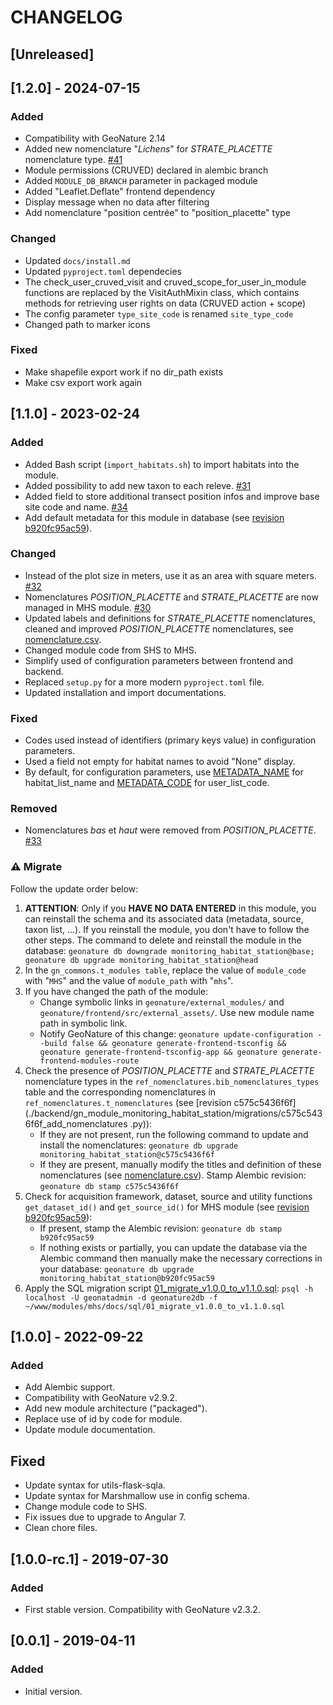 # CHANGELOG

## [Unreleased]

## [1.2.0] - 2024-07-15

### Added

- Compatibility with GeoNature 2.14
- Added new nomenclature "_Lichens_" for _STRATE_PLACETTE_ nomenclature type. [#41](https://github.com/PnX-SI/gn_module_monitoring_habitat_station/issues/41)
- Module permissions (CRUVED) declared in alembic branch
- Added `MODULE_DB_BRANCH` parameter in packaged module
- Added "Leaflet.Deflate" frontend dependency
- Display message when no data after filtering
- Add nomenclature "position centrée" to "position_placette" type

### Changed

- Updated `docs/install.md`
- Updated `pyproject.toml` dependecies
- The check_user_cruved_visit and cruved_scope_for_user_in_module functions are replaced by the VisitAuthMixin class, which contains methods for retrieving user rights on data (CRUVED action + scope)
- The config parameter `type_site_code` is renamed `site_type_code`
- Changed path to marker icons

### Fixed

- Make shapefile export work if no dir_path exists
- Make csv export work again

## [1.1.0] - 2023-02-24

### Added

- Added Bash script (`import_habitats.sh`) to import habitats into the module.
- Added possibility to add new taxon to each releve. [#31](https://github.com/PnX-SI/gn_module_monitoring_habitat_station/issues/31)
- Added field to store additional transect position infos and improve base site code and name. [#34](https://github.com/PnX-SI/gn_module_monitoring_habitat_station/issues/34)
- Add default metadata for this module in database (see [revision b920fc95ac59](./backend/gn_module_monitoring_habitat_station/migrations/b920fc95ac59_add_default_metadata.py)).

### Changed

- Instead of the plot size in meters, use it as an area with square meters. [#32](https://github.com/PnX-SI/gn_module_monitoring_habitat_station/issues/32)
- Nomenclatures _POSITION_PLACETTE_ and _STRATE_PLACETTE_ are now managed in MHS module. [#30](https://github.com/PnX-SI/gn_module_monitoring_habitat_station/issues/30)
- Updated labels and definitions for _STRATE_PLACETTE_ nomenclatures, cleaned and improved _POSITION_PLACETTE_ nomenclatures, see [nomenclature.csv](./backend/gn_module_monitoring_habitat_station/migrations/data/nomenclatures.csv).
- Changed module code from SHS to MHS.
- Simplify used of configuration parameters between frontend and backend.
- Replaced `setup.py` for a more modern `pyproject.toml` file.
- Updated installation and import documentations.

### Fixed

- Codes used instead of identifiers (primary keys value) in configuration parameters.
- Used a field not empty for habitat names to avoid "None" display.
- By default, for configuration parameters, use [METADATA_NAME](./backend/gn_module_monitoring_habitat_station/__init__.py) for habitat_list_name and [METADATA_CODE](./backend/gn_module_monitoring_habitat_station/__init__.py) for user_list_code.

### Removed

- Nomenclatures _bas_ et _haut_ were removed from _POSITION_PLACETTE_. [#33](https://github.com/PnX-SI/gn_module_monitoring_habitat_station/issues/33)

### ⚠️ Migrate

Follow the update order below:

1. **ATTENTION**: Only if you **HAVE NO DATA ENTERED** in this module, you can reinstall the schema and its associated data (metadata, source, taxon list, ...). If you reinstall the module, you don't have to follow the other steps. The command to delete and reinstall the module in the database: `geonature db downgrade monitoring_habitat_station@base; geonature db upgrade monitoring_habitat_station@head`
1. In the `gn_commons.t_modules table`, replace the value of `module_code` with "`MHS`" and the value of `module_path` with "`mhs`".
1. If you have changed the path of the module:
   - Change symbolic links in `geonature/external_modules/` and `geonature/frontend/src/external_assets/`. Use new module name path in symbolic link.
   - Notify GeoNature of this change: `geonature update-configuration --build false && geonature generate-frontend-tsconfig && geonature generate-frontend-tsconfig-app && geonature generate-frontend-modules-route`
1. Check the presence of _POSITION_PLACETTE_ and _STRATE_PLACETTE_ nomenclature types in the `ref_nomenclatures.bib_nomenclatures_types` table and the corresponding nomenclatures in `ref_nomenclatures.t_nomenclatures` (see [revision c575c5436f6f](./backend/gn_module_monitoring_habitat_station/migrations/c575c5436f6f_add_nomenclatures .py)):
   - If they are not present, run the following command to update and install the nomenclatures: `geonature db upgrade monitoring_habitat_station@c575c5436f6f`
   - If they are present, manually modify the titles and definition of these nomenclatures (see [nomenclature.csv](./backend/gn_module_monitoring_habitat_station/migrations/data/nomenclatures.csv)). Stamp Alembic revision: `geonature db stamp c575c5436f6f`
1. Check for acquisition framework, dataset, source and utility functions `get_dataset_id()` and `get_source_id()` for MHS module (see [revision b920fc95ac59](./backend/gn_module_monitoring_habitat_station/migrations/b920fc95ac59_add_default_metadata.py)):
   - If present, stamp the Alembic revision: `geonature db stamp b920fc95ac59`
   - If nothing exists or partially, you can update the database via the Alembic command then manually make the necessary corrections in your database: `geonature db upgrade monitoring_habitat_station@b920fc95ac59`
1. Apply the SQL migration script [01_migrate_v1.0.0_to_v1.1.0.sql](./docs/sql/01_migrate_v1.0.0_to_v1.1.0.sql): `psql -h localhost -U geonatadmin -d geonature2db -f ~/www/modules/mhs/docs/sql/01_migrate_v1.0.0_to_v1.1.0.sql`

## [1.0.0] - 2022-09-22

### Added

- Add Alembic support.
- Compatibility with GeoNature v2.9.2.
- Add new module architecture ("packaged").
- Replace use of id by code for module.
- Update module documentation.

## Fixed

- Update syntax for utils-flask-sqla.
- Update syntax for Marshmallow use in config schema.
- Change module code to SHS.
- Fix issues due to upgrade to Angular 7.
- Clean chore files.

## [1.0.0-rc.1] - 2019-07-30

### Added

- First stable version. Compatibility with GeoNature v2.3.2.

## [0.0.1] - 2019-04-11

### Added

- Initial version.
